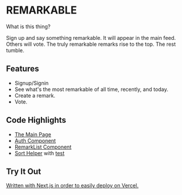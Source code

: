 # REMARKABLE

What is this thing?

Sign up and say something remarkable. It will appear in the main feed. Others will vote.
The truly remarkable remarks rise to the top. The rest tumble.

## Features
- Signup/Signin
- See what's the most remarkable of all time, recently, and today.
- Create a remark.
- Vote.

## Code Highlights
- [The Main Page](app/page.tsx)
- [Auth Component](components/Auth.tsx)
- [RemarkList Component](components/RemarkList.tsx)
- [Sort Helper](utils/sortRemarksByLikes.ts) with [test](utils/sortRemarksByLikes.test.ts)

## Try It Out
[Written with Next.js in order to easily deploy on Vercel.](https://remarkable-three.vercel.app)
